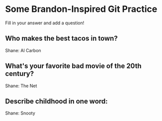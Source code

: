 # Some Brandon-Inspired Git Practice
Fill in your answer and add a question!

## Who makes the best tacos in town?
Shane: Al Carbon

## What's your favorite bad movie of the 20th century?
Shane: The Net

## Describe childhood in one word:
Shane: Snooty

